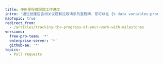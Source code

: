 ```yaml
---
title: 使用里程碑跟踪工作进度
intro: '通过创建包含相关议题和拉取请求的里程碑，您可以在 {% data variables.product.product_name %} 上跟踪工作。'
mapTopic: true
redirect_from:
  - /articles/tracking-the-progress-of-your-work-with-milestones
versions:
  free-pro-team: '*'
  enterprise-server: '*'
  github-ae: '*'
topics:
  - Pull requests
---
```


